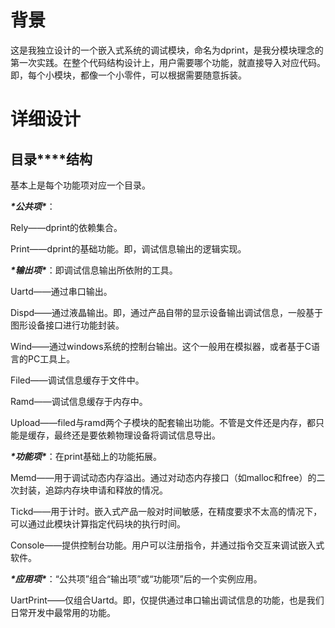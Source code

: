 # **背景**

​	这是我独立设计的一个嵌入式系统的调试模块，命名为dprint，是我分模块理念的第一次实践。在整个代码结构设计上，用户需要哪个功能，就直接导入对应代码。即，每个小模块，都像一个小零件，可以根据需要随意拆装。

# **详细设计**

## **目录****结构**

基本上是每个功能项对应一个目录。

***\*公共项\****：

Rely——dprint的依赖集合。

Print——dprint的基础功能。即，调试信息输出的逻辑实现。

 

***\*输出项\****：即调试信息输出所依附的工具。

Uartd——通过串口输出。

Dispd——通过液晶输出。即，通过产品自带的显示设备输出调试信息，一般基于图形设备接口进行功能封装。

Wind——通过windows系统的控制台输出。这个一般用在模拟器，或者基于C语言的PC工具上。

 

Filed——调试信息缓存于文件中。

Ramd——调试信息缓存于内存中。

Upload——filed与ramd两个子模块的配套输出功能。不管是文件还是内存，都只能是缓存，最终还是要依赖物理设备将调试信息导出。

 

***\*功能项\****：在print基础上的功能拓展。

Memd——用于调试动态内存溢出。通过对动态内存接口（如malloc和free）的二次封装，追踪内存块申请和释放的情况。

Tickd——用于计时。嵌入式产品一般对时间敏感，在精度要求不太高的情况下，可以通过此模块计算指定代码块的执行时间。

Console——提供控制台功能。用户可以注册指令，并通过指令交互来调试嵌入式软件。

 

***\*应用项\****：“公共项”组合“输出项”或“功能项”后的一个实例应用。

UartPrint——仅组合Uartd。即，仅提供通过串口输出调试信息的功能，也是我们日常开发中最常用的功能。